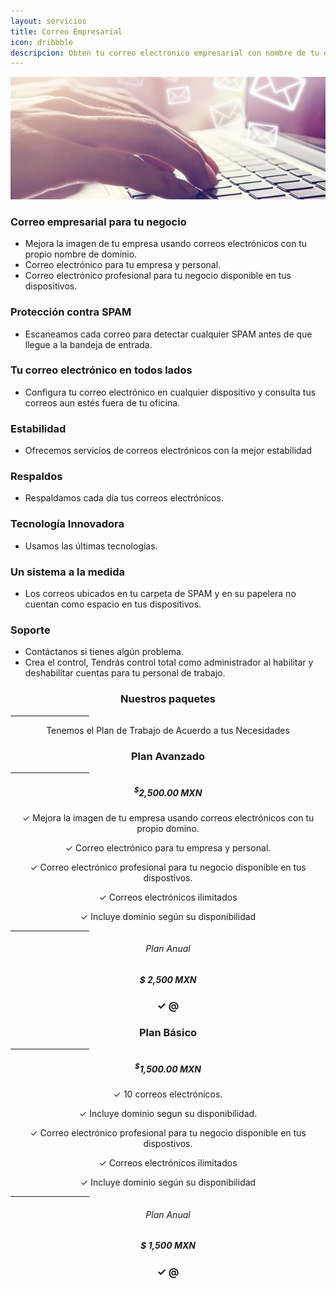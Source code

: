 ```yaml
---
layout: servicios
title: Correo Empresarial  
icon: dribbble
descripcion: Obten tu correo electronico empresarial con nombre de tu dominio. Conoce los beneficios
---
```

<img src="\assets\img\slide\correo-empresarial.jpg" class="img-fluid" alt="Responsive image">

<section id="pricing" class="section-bg">
  <div class="container">
    <div class="row">
      <div class="col-lg-6 pt-4 pt-lg-0 content">
        <h3>Correo empresarial para tu negocio</h3>
        <p class="font-italic">  
        </p>
        <ul>
          <li><i class="icofont-check-circled"></i> Mejora la imagen de tu empresa usando correos electrónicos con tu propio nombre de dominio.</li>
          <li><i class="icofont-check-circled"></i> Correo electrónico para tu empresa y personal.</li>
          <li><i class="icofont-check-circled"></i> Correo electrónico profesional para tu negocio disponible en tus dispositivos.</li>
        </ul>
      </div>
      <div class="col-lg-6 pt-4 pt-lg-0 content">
        <h3>Protección contra SPAM</h3>
        <p class="font-italic">  
        </p>
        <ul>
          <li><i class="icofont-check-circled"></i> Escaneamos cada correo para detectar cualquier SPAM antes de que llegue a la bandeja de entrada.</li>
        </ul>
      </div>
      <div class="col-lg-6 pt-4 pt-lg-0 content">
        <h3>Tu correo electrónico en todos lados</h3>
        <p class="font-italic">  
        </p>
        <ul>
          <li><i class="icofont-check-circled"></i> Configura tu correo electrónico en cualquier dispositivo y consulta tus correos aun estés fuera de tu oficina.</li>
        </ul>
      </div>
      <div class="col-lg-6 pt-4 pt-lg-0 content">
        <h3>Estabilidad</h3>
        <p class="font-italic">  
        </p>
        <ul>
          <li><i class="icofont-check-circled"></i> Ofrecemos servicios de correos electrónicos con la mejor estabilidad</li>
        </ul>
      </div>
      <div class="col-lg-6 pt-4 pt-lg-0 content">
        <h3>Respaldos</h3>
        <p class="font-italic">  
        </p>
        <ul>
          <li><i class="icofont-check-circled"></i> Respaldamos cada día tus correos electrónicos.</li>
        </ul>
      </div>
      <div class="col-lg-6 pt-4 pt-lg-0 content">
        <h3>Tecnología Innovadora</h3>
        <p class="font-italic">  
        </p>
        <ul>
          <li><i class="icofont-check-circled"></i> Usamos las últimas tecnologías.</li>
        </ul>
      </div>
      <div class="col-lg-6 pt-4 pt-lg-0 content">
        <h3>Un sistema a la medida</h3>
        <p class="font-italic">  
        </p>
        <ul>
          <li><i class="icofont-check-circled"></i> Los correos ubicados en tu carpeta de SPAM y en su papelera no cuentan como espacio en tus dispositivos.</li>
        </ul>
      </div>
       <div class="col-lg-6 pt-4 pt-lg-0 content">
        <h3>Soporte</h3>
        <p class="font-italic">  
        </p>
        <ul>
          <li><i class="icofont-check-circled"></i> Contáctanos si tienes algún problema.</li>
          <li><i class="icofont-check-circled"></i> Crea el control, Tendrás control total como administrador al habilitar y deshabilitar cuentas para tu personal de trabajo.</li>
        </ul>
      </div>
    </div>
    
  </div>

<div class="container">

  <div class="section-header">
      <h3 style="text-align:center;">Nuestros paquetes</h3>
        <hr width="25%" color="#6699FF" size="4">
      <p style="text-align:center;" class="section-description">Tenemos el Plan de Trabajo de Acuerdo a tus Necesidades </p>
  </div>
</div>
<div class="container">
    <div class="col-lg-4">
        <div class="box featured wow fadeInUp">
            <h3 style="text-align:center;">Plan Avanzado</h3>
            <hr width="25%" color="#6699FF" size="4">
            <h5 style="text-align:center;"><sup>$</sup>2,500.00 MXN</h5>
            <p style="text-align:center;"><span>&#10003;</span> Mejora la imagen de tu empresa usando correos electrónicos con tu propio domino.</p>
            <p style="text-align:center;"><span>&#10003;</span> Correo electrónico para tu empresa y personal.</p>
            <p style="text-align:center;"><span>&#10003;</span> Correo electrónico profesional para tu negocio disponible en tus dispostivos.</p>            
            <p style="text-align:center;"><span>&#10003;</span> Correos electrónicos ilimitados</p>
            <p style="text-align:center;"><span>&#10003;</span> Incluye dominio según su disponibilidad</p>
            <hr width="25%" color="#6699FF" size="4">
            <h6 style="text-align:center;">Plan Anual</h6>
            <h5 style="text-align:center;">$ 2,500 MXN</h5>
            <h3 style="text-align:center;"><span>&#10003;</span> @ </h3>
        </div>
    </div>
    <div class="col-lg-4">
        <div class="box featured wow fadeInUp">
            <h3 style="text-align:center;">Plan Básico</h3>
            <hr width="25%" color="#6699FF" size="4">
            <h5 style="text-align:center;"><sup>$</sup>1,500.00 MXN</h5>
            <p style="text-align:center;"><span>&#10003;</span> 10 correos electrónicos.</p>
            <p style="text-align:center;"><span>&#10003;</span> Incluye dominio segun su disponibilidad.</p>
            <p style="text-align:center;"><span>&#10003;</span> Correo electrónico profesional para tu negocio disponible en tus dispostivos.</p>
            <p style="text-align:center;"><span>&#10003;</span> Correos electrónicos ilimitados</p>
            <p style="text-align:center;"><span>&#10003;</span> Incluye dominio según su disponibilidad</p>            
            <hr width="25%" color="#6699FF" size="4">
            <h6 style="text-align:center;">Plan Anual</h6>
            <h5 style="text-align:center;">$ 1,500 MXN</h5>
            <h3 style="text-align:center;"><span>&#10003;</span> @ </h3>      
        </div>
    </div>
  </div>  
</div>       

     

<!--
**Correo empresarial para tu negocio**
* Mejora la imagen de tu empresa usando correos electrónicos con tu propio nombre de dominio.
* Correo electrónico para tu empresa y personal.
* Correo electrónico profesional para tu negocio disponible en tus dispositivos.
 
**Protección contra SPAM** 
* Escaneamos cada correo para detectar cualquier SPAM antes de que llegue a la bandeja de entrada.

**Tu correo electrónico en todos lados**
* Configura tu correo electrónico en cualquier dispositivo y consulta tus correos aun estés fuera de tu oficina.

**Estabilidad**
* Ofrecemos servicios de correos electrónicos con la mejor estabilidad. 

**Respaldos** 
* Respaldamos cada día tus correos electrónicos.

**Tecnología Innovadora**
* Usamos las últimas tecnologías.

**Un sistema a la medida**
* Los correos ubicados en tu carpeta de SPAM y en su papelera no cuentan como espacio en tus dispositivos. 

**Soporte**
* Contáctanos si tienes algún problema. 
* Crea el control, Tendrás control total como administrador al habilitar y deshabilitar cuentas para tu personal de trabajo.

**¡Comencemos!**
* 5 Cuentas de correo electrónico profesional con nombre de tu dominio.
* Es necesario contar con un nombre de dominio propio. ¿Ya tienes el tuyo? -->

